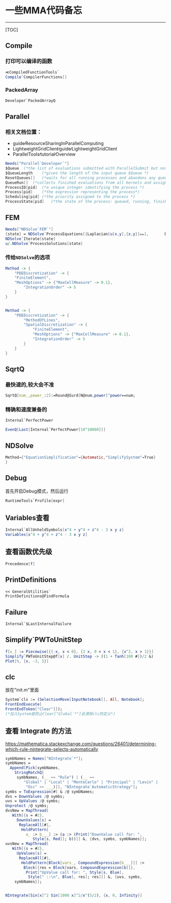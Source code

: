 # 一些MMA代码备忘

-------
[TOC]

## Compile

### 打印可以编译的函数

```Mathematica
≪CompiledFunctionTools`
Compile`CompilerFunctions[]
```

### PackedArray

```Mathematica
Developer`PackedArrayQ
```

## Parallel

### 相关文档位置：

- guide∕ResourceSharingInParallelComputing
- LightweightGridClient∕guide∕LightweightGridClient
- ParallelTools∕tutorial∕Overview


```Mathematica
Needs["Parallel`Developer`"]
$Queue	(*the list of evaluations submitted with ParallelSubmit but not yet assigned to an available kernel*)
$QueueLength	(*gives the length of the input queue $Queue *)
ResetQueues[]	(*waits for all running processes and abandons any queued processes*)
QueueRun[]	(*collects finished evaluations from all kernels and assign new ones from the queue *)
ProcessID[pid]	(*a unique integer identifying the process *)
Process[pid]	(*the expression representing the process*)
Scheduling[pid]	(*the priority assigned to the process *)
ProcessState[pid]	(*the state of the process: queued, running, finished*)
```

## FEM

```Mathematica
Needs["NDSolve`FEM`"]
{state} = NDSolve`ProcessEquations[{Laplacian[u[x,y],{x,y}]⩵1,       DirichletCondition[u[x,y]⩵0,True]},u,{x,0,1},{y,0,1},Method−>{"FiniteElement"}]
NDSolve`Iterate[state]
u/.NDSolve`ProcessSolutions[state]
```

### 传给``NDSolve``的选项

```Mathematica
Method -> {
    "PDEDiscretization" -> {
    "FiniteElement",
    "MeshOptions" -> {"MaxCellMeasure" -> 0.1}, 
        "IntegrationOrder" -> 5
    } 
}


Method -> {
    "PDEDiscretization" -> {
        "MethodOfLines",
        "SpatialDiscretization" -> {
            "FiniteElement", 
            "MeshOptions" -> {"MaxCellMeasure" -> 0.1}, 
            "IntegrationOrder" -> 5
        }
    }
}
```

## SqrtQ
### 最快速的,较大会不准

```Mathematica
SqrtQ[num_,power_:2]:=Round@Surd[N@num,power]^power==num;
```

### 精确和速度兼备的

```Mathematica
Internal`PerfectPower

EvenQ[Last[Internal`PerfectPower[10^10000]]]
```

## NDSolve

```Mathematica
Method→{"EquationSimplification"→{Automatic,"SimplifySystem"→True}
}
```

## Debug

首先开启Debug模式，然后运行

```Mathematica
RuntimeTools`Profile[expr]
```

## Variables查看

```Mathematica
Internal`AllUnheldSymbols[x^4 + y^4 + z^4 - 3 x y z]
Variables[x^4 + y^4 + z^4 - 3 x y z]
```

## 查看函数优先级

```Mathematica
Precedence[f]
```

## PrintDefinitions

```Mathematica
<< GeneralUtilities`
PrintDefinitions@FindFormula
```

## Failure

```Mathematica
Internal`$LastInternalFailure
```

## Simplify`PWToUnitStep

```Mathematica
f[x_] := Piecewise[{{-x, x < 0}, {3 x, 0 < x < 1}, {x^2, x > 1}}]
Simplify`PWToUnitStep@f[x] /. UnitStep -> ((1 + Tanh[100 #])/2 &)
Plot[%, {x, -3, 5}]
```

## clc

放在"init.m"里面
 

```Mathematica
System`cls := (SelectionMove[InputNotebook[], All, Notebook];
FrontEndExecute[
FrontEndToken["Clear"]]);
(*加入System是防止Clear["Global`*"]会清除clc的定义*)
```


## 查看 Integrate 的方法

https://mathematica.stackexchange.com/questions/26401/determining-which-rule-nintegrate-selects-automatically

```Mathematica
symbNames = Names["NIntegrate`*"];
symbNames = 
  Append[Pick[symbNames, 
    StringMatchQ[
     symbNames, (__ ~~ "Rule") | (__ ~~ 
        "Global" | "Local" | "MonteCarlo" | "Principal" | "Levin" | 
         "Osc" ~~ ___)]], "NIntegrate`AutomaticStrategy"];
symbs = ToExpression[#] & /@ symbNames;
dvs = DownValues /@ symbs;
uvs = UpValues /@ symbs;
Unprotect /@ symbs;
dvsNew = MapThread[
   With[{s = #2}, 
     DownValues[s] = 
      ReplaceAll[#1, 
       HoldPattern[
         a_ :> b___] :> (a :> (Print["DownValue call for: ", 
            Style[s, Red]]; b))]] &, {dvs, symbs, symbNames}];
uvsNew = MapThread[
   With[{s = #2}, 
     UpValues[s] = 
      ReplaceAll[#1, 
       HoldPattern[Block[vars_, CompoundExpression[b___]]] :> 
        Block[{res = Block[vars, CompoundExpression[b]]}, 
         Print["UpValue call for: ", Style[s, Blue], 
          Style[" ::\n", Blue], res]; res]]] &, {uvs, symbs, 
    symbNames}];


NIntegrate[Sin[x]^2 Sin[1000 x]^2/x^(5/2), {x, 0, Infinity}]

```

